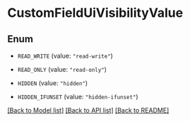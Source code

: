 # CustomFieldUiVisibilityValue

## Enum


* `READ_WRITE` (value: `"read-write"`)

* `READ_ONLY` (value: `"read-only"`)

* `HIDDEN` (value: `"hidden"`)

* `HIDDEN_IFUNSET` (value: `"hidden-ifunset"`)


[[Back to Model list]](../README.md#documentation-for-models) [[Back to API list]](../README.md#documentation-for-api-endpoints) [[Back to README]](../README.md)



